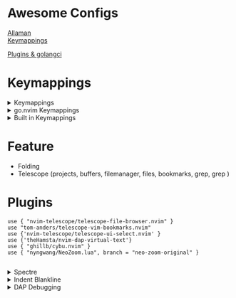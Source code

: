# Awesome Configs
[Allaman](https://github.com/Allaman/nvim)
<BR/>
[Keymappings](https://github.com/Lazytangent/nvim-conf)
<BR/>

[Plugins & golangci](https://github.com/fablol/.cfg/tree/master/.config/nvim)

# Keymappings
<details>
  <summary>Keymappings</summary>
    
  ```
  \2    Telescope Buffers
  \t    Trouble
  \w    Telescope search <cword>
  \s    Telescope search word
  \3    LazyGit
  R     Replace
    
  ```
</details>

<details>
  <summary>go.nvim Keymappings</summary>
    
  ```  
  :ReplToggle
  :GoBreakToggle
  :GoDebug [OPTIONS]
    -c, --compile         compile and run\n"
    -r, --run             run\n"
    -t, --test            run tests\n"
    -R, --restart         restart\n"
    -s, --stop            stop\n"
    -h, --help            display this help and exit\n"
    -n, --nearest         debug nearest file\n"
    -p, --package         debug package\n"
    -f, --file            display file\n"
    -b, --breakpoint      set breakpoint\n"
    -T, --tag             set tag"
  
  DAP
    r = run
    c = continue
    n = step_over
    s = step_into
    o = step_out
    S = stop
    u = up
    D = down
    C = run_to_cursor
    b = toggle_breakpoint
    P = pause
```  
</details>
  
<details>
  <summary>Built in Keymappings</summary>
    
  ```
  tabe  Open New tab
  tabn  Go to next tab
  tabp  Go to previous tab
  tabm  Move tab
  tabc  Close tab
  gt    Goto next tab
  gp    Goto previous tab    
  ```
</details>  
  
# Feature
  - Folding
  - Telescope (projects, buffers, filemanager, files, bookmarks, grep, grep <cword>)

# Plugins
  
```
use { "nvim-telescope/telescope-file-browser.nvim" }
use "tom-anders/telescope-vim-bookmarks.nvim"
use {'nvim-telescope/telescope-ui-select.nvim' }
use {'theHamsta/nvim-dap-virtual-text'}
use { "ghillb/cybu.nvim" }
use { "nyngwang/NeoZoom.lua", branch = "neo-zoom-original" }
 
```
<details>
  <summary>Spectre</summary>
    
  ```
  <CR>  Goto Current File
  c     Input Replace
  t     Toggle Line
  o     Show Options
  R     Replace
    
  ```
</details>
<details>
  <summary>Indent Blankline</summary>
    
  ```
  ```
</details>
<details>
  <summary>DAP Debugging</summary>
    
  ```
  <F6>    Debug Test
  <F5>    Continue
  <F10>   Step Over
  <F11>   Step Into
  ```
</details>
